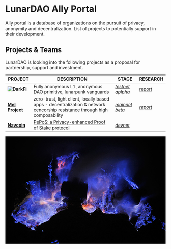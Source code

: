 # LunarDAO Ally Portal

Ally portal is a database of organizations on the pursuit of privacy, anonymity and decentralization. List of projects to potentially support in their development.

## Projects & Teams

LunarDAO is looking into the following projects as a proposal for partnership, support and investment.

| **PROJECT** | **DESCRIPTION** | **STAGE** | **RESEARCH** |
| --- | --- | --- | --- |
| **![DarkFi](https://dark.fi)** | Fully anonymous L1, anonymous DAO primitive, lunarpunk vanguards | *[testnet aplpha](https://dark.fi/insights/testnet-v1a.html)* | [report](https://github.com/lunardao/research/blob/master/ally_portal/darkfi.md) |
| **[Mel Project](https://melproject.org/en/)** | zero-trust, light client, locally based apps - decentralization & network cencorship resistance through high composability | *[mainnet beta](https://docs.melproject.org/developer-guides/run-a-full-node)* | *[report](https://github.com/lunardao/research/blob/master/ally_portal/mel_project.md)* |
| **[Navcoin](https://navcoin.org/)** | [PePoS: a Privacy-enhanced Proof of Stake protocol](https://medium.com/nav-coin/announcing-pepos-a-privacy-enhanced-proof-of-stake-protocol-95c3149e8bd6) | *[devnet](https://github.com/aguycalled/blsct-stake)* |  |

![](https://github.com/lunardao/research/blob/master/pics/muq2o8GTwy1stnsvoo3_1280.jpg)
